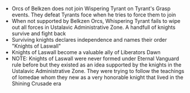 * Orcs of Belkzen does not join Wispering Tyrant on Tyrant's Grasp events. They defeat Tyrants foce when he tries to force them to join
* When not supported by Belkzen Orcs, Whispering Tyrant fails to wipe out all forces in Ustalavic Administrative Zone. A handfull of knights survive and fight back
* Surviving knights declares independence and names their order "Knights of Laswall"
* Knights of Laswall become a valuable ally of Liberators Dawn
* NOTE: Knights of Laswall were never formed under Eternal Vanguard rule before but they existed as an idea supported by the knights in the Ustalavic Administrative Zone. They were trying to follow the teachings of Iomedae whom they new as a very honorable knight that lived in the Shining Crusade era